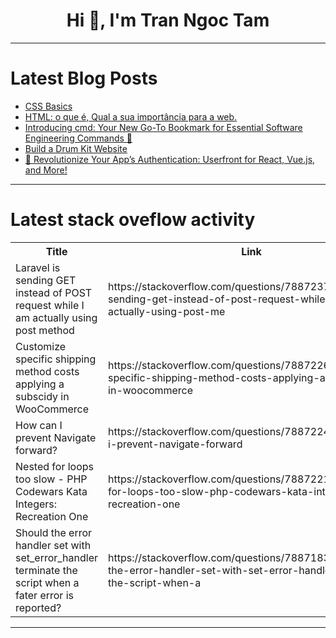 <h1 align="center">Hi 👋, I'm Tran Ngoc Tam</h1>

---

# Latest Blog Posts 
<!-- BLOG-POST-LIST:START -->
- [CSS Basics](https://dev.to/thekarlesi/css-basics-1261)
- [HTML: o que é, Qual a sua importância para a web.](https://dev.to/albericojr/html-o-que-e-qual-a-sua-importancia-para-a-web-35lb)
- [Introducing cmd: Your New Go-To Bookmark for Essential Software Engineering Commands 🔖](https://dev.to/tungbq/introducing-the-cmd-your-new-go-to-bookmark-for-essential-software-engineering-commands-o8)
- [Build a Drum Kit Website](https://dev.to/abhishekgurjar/build-a-drum-kit-website-8hh)
- [🚀 Revolutionize Your App’s Authentication: Userfront for React, Vue.js, and More!](https://dev.to/lokesh_singh/revolutionize-your-apps-authentication-userfront-for-react-vuejs-and-more-59e1)
<!-- BLOG-POST-LIST:END -->

---

# Latest stack oveflow activity
<table>
  <tr><th>Title</th><th>Link</th></tr>
  <!-- STACKOVERFLOW:START --><tr><td>Laravel is sending GET instead of POST request while I am actually using post method</td><td>https://stackoverflow.com/questions/78872376/laravel-is-sending-get-instead-of-post-request-while-i-am-actually-using-post-me</td></tr><tr><td>Customize specific shipping method costs applying a subscidy in WooCommerce</td><td>https://stackoverflow.com/questions/78872262/customize-specific-shipping-method-costs-applying-a-subscidy-in-woocommerce</td></tr><tr><td>How can I prevent Navigate forward?</td><td>https://stackoverflow.com/questions/78872241/how-can-i-prevent-navigate-forward</td></tr><tr><td>Nested for loops too slow - PHP Codewars Kata Integers: Recreation One</td><td>https://stackoverflow.com/questions/78872213/nested-for-loops-too-slow-php-codewars-kata-integers-recreation-one</td></tr><tr><td>Should the error handler set with set_error_handler terminate the script when a fater error is reported?</td><td>https://stackoverflow.com/questions/78871837/should-the-error-handler-set-with-set-error-handler-terminate-the-script-when-a</td></tr><!-- STACKOVERFLOW:END -->
</table>

---


